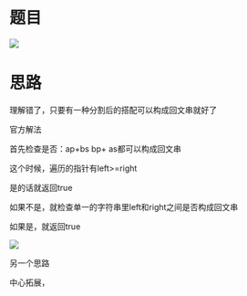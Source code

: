 # 题目

![](pics/230318-1616/img-2023-03-18-15-17-05.png)

# 思路

理解错了，只要有一种分割后的搭配可以构成回文串就好了

官方解法

首先检查是否：ap+bs bp+ as都可以构成回文串

这个时候，遍历的指针有left>=right

是的话就返回true

如果不是，就检查单一的字符串里left和right之间是否构成回文串

如果是，就返回true

![](pics/230318-1616/img-2023-03-18-15-29-28.png)

另一个思路

中心拓展，